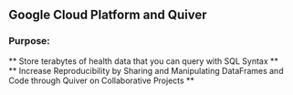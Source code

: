 ## Google Cloud Platform and Quiver 

### Purpose: 

 ** Store terabytes of health data that you can query with SQL Syntax **  
 ** Increase Reproducibility by Sharing and Manipulating DataFrames and Code through Quiver on Collaborative Projects ** 
